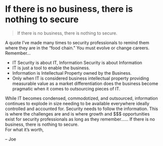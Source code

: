 # If there is no business, there is nothing to secure

> If there is no business, there is nothing to secure.

A quote I’ve made many times to security professionals to remind them where they are in the “food chain.” You must evolve or change careers.  
Remember…

- IT Security is about IT, Information Security is about Information
- IT is just a tool to enable the business.
- Information is Intellectual Property owned by the Business.
- Only when IT is considered business intellectual property providing measurable value as a market differentiation does the business become pragmatic when it comes to outsourcing pieces of IT.

While IT becomes condensed, commodotized, and outsourced, information continues to explode in size needing to be available everywhere ideally controlled and accounted for. Security needs to follow the information. This is where the challenges are and is where growth and $$$ opportunities exist for security professionals as long as they remember…… If there is no business, there is nothing to secure.  
For what it’s worth,

– Joe
